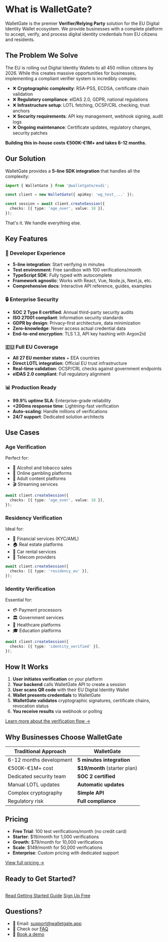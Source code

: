 # What is WalletGate?

WalletGate is the premier **Verifier/Relying Party** solution for the EU Digital Identity Wallet ecosystem. We provide businesses with a complete platform to accept, verify, and process digital identity credentials from EU citizens and residents.

## The Problem We Solve

The EU is rolling out Digital Identity Wallets to all 450 million citizens by 2026. While this creates massive opportunities for businesses, implementing a compliant verifier system is incredibly complex:

- ❌ **Cryptographic complexity**: RSA-PSS, ECDSA, certificate chain validation
- ❌ **Regulatory compliance**: eIDAS 2.0, GDPR, national regulations
- ❌ **Infrastructure setup**: LOTL fetching, OCSP/CRL checking, trust anchors
- ❌ **Security requirements**: API key management, webhook signing, audit logs
- ❌ **Ongoing maintenance**: Certificate updates, regulatory changes, security patches

**Building this in-house costs €500K-€1M+ and takes 6-12 months.**

## Our Solution

WalletGate provides a **5-line SDK integration** that handles all the complexity:

```typescript
import { WalletGate } from '@walletgate/eudi';

const client = new WalletGate({ apiKey: 'wg_test_...' });

const session = await client.createSession({
  checks: [{ type: 'age_over', value: 18 }],
});
```

That's it. We handle everything else.

## Key Features

### 🚀 Developer Experience

- **5-line integration**: Start verifying in minutes
- **Test environment**: Free sandbox with 100 verifications/month
- **TypeScript SDK**: Fully typed with autocomplete
- **Framework agnostic**: Works with React, Vue, Node.js, Next.js, etc.
- **Comprehensive docs**: Interactive API reference, guides, examples

### 🔒 Enterprise Security

- **SOC 2 Type II certified**: Annual third-party security audits
- **ISO 27001 compliant**: Information security standards
- **GDPR by design**: Privacy-first architecture, data minimization
- **Zero-knowledge**: Never access actual credential data
- **End-to-end encryption**: TLS 1.3, API key hashing with Argon2id

### 🇪🇺 Full EU Coverage

- **All 27 EU member states** + EEA countries
- **Direct LOTL integration**: Official EU trust infrastructure
- **Real-time validation**: OCSP/CRL checks against government endpoints
- **eIDAS 2.0 compliant**: Full regulatory alignment

### 📊 Production Ready

- **99.9% uptime SLA**: Enterprise-grade reliability
- **<200ms response time**: Lightning-fast verification
- **Auto-scaling**: Handle millions of verifications
- **24/7 support**: Dedicated solution architects

## Use Cases

### Age Verification

Perfect for:
- 🍺 Alcohol and tobacco sales
- 🎰 Online gambling platforms
- 🔞 Adult content platforms
- 🎬 Streaming services

```typescript
await client.createSession({
  checks: [{ type: 'age_over', value: 18 }],
});
```

### Residency Verification

Ideal for:
- 🏦 Financial services (KYC/AML)
- 🏠 Real estate platforms
- 🚗 Car rental services
- 📱 Telecom providers

```typescript
await client.createSession({
  checks: [{ type: 'residency_eu' }],
});
```

### Identity Verification

Essential for:
- 💳 Payment processors
- 🏛️ Government services
- 🏥 Healthcare platforms
- 🎓 Education platforms

```typescript
await client.createSession({
  checks: [{ type: 'identity_verified' }],
});
```

## How It Works

1. **User initiates verification** on your platform
2. **Your backend** calls WalletGate API to create a session
3. **User scans QR code** with their EU Digital Identity Wallet
4. **Wallet presents credentials** to WalletGate
5. **WalletGate validates** cryptographic signatures, certificate chains, revocation status
6. **You receive results** via webhook or polling

[Learn more about the verification flow →](/guide/verification-flow)

## Why Businesses Choose WalletGate

| Traditional Approach | WalletGate |
|---------------------|------------|
| 6-12 months development | **5 minutes integration** |
| €500K-€1M+ cost | **$19/month** (starter plan) |
| Dedicated security team | **SOC 2 certified** |
| Manual LOTL updates | **Automatic updates** |
| Complex cryptography | **Simple API** |
| Regulatory risk | **Full compliance** |

## Pricing

- **Free Trial**: 100 test verifications/month (no credit card)
- **Starter**: $19/month for 1,000 verifications
- **Growth**: $79/month for 10,000 verifications
- **Scale**: $149/month for 50,000 verifications
- **Enterprise**: Custom pricing with dedicated support

[View full pricing →](https://walletgate.app#pricing)

## Ready to Get Started?

<div class="vp-button-container" style="margin-top: 2rem;">
  <a href="/guide/getting-started" class="vp-button">Read Getting Started Guide</a>
  <a href="https://walletgate.app/register" class="vp-button alt">Sign Up Free</a>
</div>

## Questions?

- 📧 Email: [support@walletgate.app](mailto:support@walletgate.app)
- 📖 Check our [FAQ](https://walletgate.app#faq)
- 💬 [Book a demo](mailto:hello@walletgate.app)
